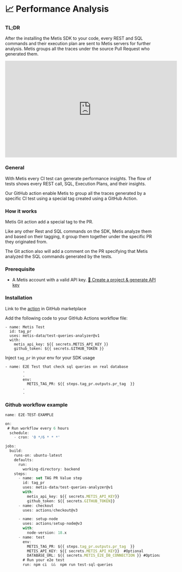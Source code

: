 # 📈 Performance Analysis

### TL;DR

After the installing the Metis SDK to your code, every REST and SQL commands and their execution plan are sent to Metis servers for further analysis. Metis groups all the traces under the source Pull Request who generated them.

<center>
<iframe width="560" height="315" src="https://www.youtube.com/embed/a3jURM7WlD4?si=P1fL_KeGj0P-iyVZ" title="YouTube video player" frameborder="0" allow="accelerometer; autoplay; clipboard-write; encrypted-media; gyroscope; picture-in-picture; web-share" allowfullscreen></iframe>
 </center>

### General

With Metis every CI test can generate performance insights. The flow of tests shows every REST call, SQL, Execution Plans, and their insights.

Our GitHub action enable Metis to group all the traces generated by a specific CI test using a special tag created using a GitHub Action.

### How it works

Metis Git action add a special tag to the PR.

Like any other Rest and SQL commands on the SDK, Metis analyze them and based on their tagging, it group them together under the specific PR they originated from.

The Git action also will add a comment on the PR specifying that Metis analyzed the SQL commands generated by the tests.

### Prerequisite

- A Metis account with a valid API key. [🥽 Create a project & generate API key](../Create%20a%20project%20&%20generate%20API%20key.md)

### Installation

Link to the [action](https://github.com/marketplace/actions/metis-test-suite) in GitHub marketplace

Add the following code to your GitHub Actions workflow file:

```
- name: Metis Test
  id: tag_pr
  uses: metis-data/test-queries-analyzer@v1
  with:
    metis_api_key: ${{ secrets.METIS_API_KEY }}
    github_token: ${{ secrets.GITHUB_TOKEN }}
```

Inject `tag_pr` in your env for your SDK usage

```
- name: E2E Test that check sql queries on real database
        .
        .
        env:
          METIS_TAG_PR: ${{ steps.tag_pr.outputs.pr_tag  }}
        .
        .
```

### Github workflow example

```js
name: E2E-TEST-EXAMPLE

on:
 # Run workflow every 6 hours
  schedule:
    - cron: '0 */6 * * *'

jobs:
  build:
    runs-on: ubuntu-latest
    defaults:
      run:
        working-directory: backend
    steps:
      - name: set TAG PR Value step
        id: tag_pr
        uses: metis-data/test-queries-analyzer@v1
        with:
          metis_api_key: ${{ secrets.METIS_API_KEY}}
          github_token: ${{ secrets.GITHUB_TOKEN}}
      - name: checkout
        uses: actions/checkout@v3

      - name: setup-node
        uses: actions/setup-node@v3
        with:
          node-version: 18.x
      - name: test
        env:
          METIS_TAG_PR: ${{ steps.tag_pr.outputs.pr_tag  }}
          METIS_API_KEY: ${{ secrets.METIS_API_KEY}}  #Optional
          DATABASE_URL: ${{ secrets.METIS_E2E_DB_CONNECTION }} #Optional
        # Run your e2e test
        run: npm ci  &&  npm run test-sql-queries
```
